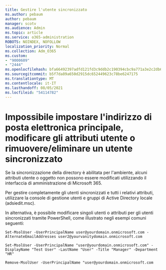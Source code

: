 ```yaml
---
title: Gestire l'utente sincronizzato
ms.author: pebaum
author: pebaum
manager: scotv
ms.audience: Admin
ms.topic: article
ms.service: o365-administration
ROBOTS: NOINDEX, NOFOLLOW
localization_priority: Normal
ms.collection: Adm_O365
ms.custom:
- "9000609"
- "2444"
ms.openlocfilehash: bfa66492397adfd121fd3c9ddb2c190394cbc9a771a3e2c2db656ad438e404f8
ms.sourcegitcommit: b5f7da89a650d2915dc652449623c78be6247175
ms.translationtype: MT
ms.contentlocale: it-IT
ms.lasthandoff: 08/05/2021
ms.locfileid: "54114782"
---
```

# <a name="unable-to-set-primary-email-address-change-user-attributes-or-removedelete-a-synchronized-user"></a>Impossibile impostare l'indirizzo di posta elettronica principale, modificare gli attributi utente o rimuovere/eliminare un utente sincronizzato

Se la sincronizzazione della directory è abilitata per l'ambiente, alcuni attributi utente o oggetto non possono essere modificati utilizzando il interfaccia di amministrazione di Microsoft 365.

Per gestire completamente gli utenti sincronizzati e tutti i relativi attributi, utilizzare la console di gestione utenti e gruppi di Active Directory locale (adsiedit.msc).  

In alternativa, è possibile modificare singoli utenti o attributi per gli utenti sincronizzati tramite PowerShell, come illustrato negli esempi comuni seguenti:

`Set-MsolUser -UserPrincipalName user@yourdomain.onmicrosoft.com -AlternateEmailAddresses user2@yourvanitydomain.onmicrosoft.com`

`Set-MsolUser -UserPrincipalName "user@yourdomain.onmicrosoft.com" -DisplayName "Test User" -LastName "User" -Title "Manager" -Department "HR"`

`Remove-MsolUser -UserPrincipalName "user@yourdomain.onmicrosoft.com`
